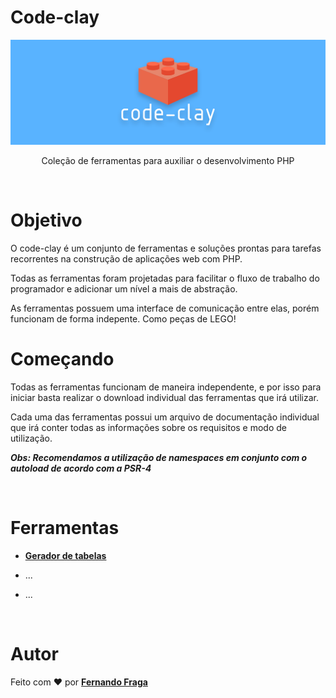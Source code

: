 # Code-clay

<p align="center">
  <a href="https://unform.dev">
    <img src="https://raw.githubusercontent.com/FernandoFFraga/code-clay/main/assets/img/banner-1500x500.png" alt="code-clay" />
  </a>
</p>

<p align='center'>Coleção de ferramentas para auxiliar o desenvolvimento PHP</p>
<br>

# Objetivo
<p>O code-clay é um conjunto de ferramentas e soluções prontas para tarefas recorrentes na construção de aplicações web com PHP.</p>
<p>Todas as ferramentas foram projetadas para facilitar o fluxo de trabalho do programador e adicionar um nível a mais de abstração.</p>
<p>As ferramentas possuem uma interface de comunicação entre elas, porém funcionam de forma indepente. Como peças de LEGO! </p>

# Começando

<p>Todas as ferramentas funcionam de maneira independente, e por isso para iniciar basta realizar o download individual das ferramentas que irá utilizar. </p>
<p>Cada uma das ferramentas possui um arquivo de documentação individual que irá conter todas as informações sobre os requisitos e modo de utilização.</p>

<b><i>Obs: Recomendamos a utilização de namespaces em conjunto com o autoload de acordo com a PSR-4</i></b>

<br>

# Ferramentas

* <b> [Gerador de tabelas](docs/table.md) </b>

* ...
* ...

<br>

# Autor
Feito com ❤️ por <b> [Fernando Fraga](https://www.equipe3f.com/Fernando) </b>